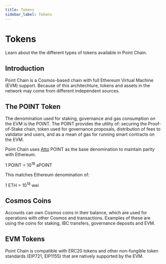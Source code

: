 ```yaml
---
title: Tokens
sidebar_label: Tokens
---
```

# Tokens

Learn about the the different types of tokens available in Point Chain.

## Introduction

Point Chain is a Cosmos-based chain with full Ethereum Virtual Machine (EVM) support. Because of this architechture, tokens and assets in the network may come from different independent sources.

## The POINT Token

The denomination used for staking, governance and gas consumption on the EVM is the POINT. The POINT provides the utility of: securing the Proof-of-Stake chain, token used for governance proposals, distribution of fees to validator and users, and as a mean of gas for running smart contracts on the EVM.

Point Chain uses [Atto](https://en.wikipedia.org/wiki/Atto-) POINT as the base denomination to maintain parity with Ethereum.

1 POINT = 10<sup>18</sup> aPOINT

This matches Ethereum denomination of:

1 ETH = 10<sup>18</sup> wei

## Cosmos Coins

Accounts can own Cosmos coins in their balance, which are used for operations with other Cosmos and transactions. Examples of these are using the coins for staking, IBC transfers, governance deposits and EVM.

## EVM Tokens

Point Chain is compatible with ERC20 tokens and other non-fungible token standards (EIP721, EIP1155)
that are natively supported by the EVM.
